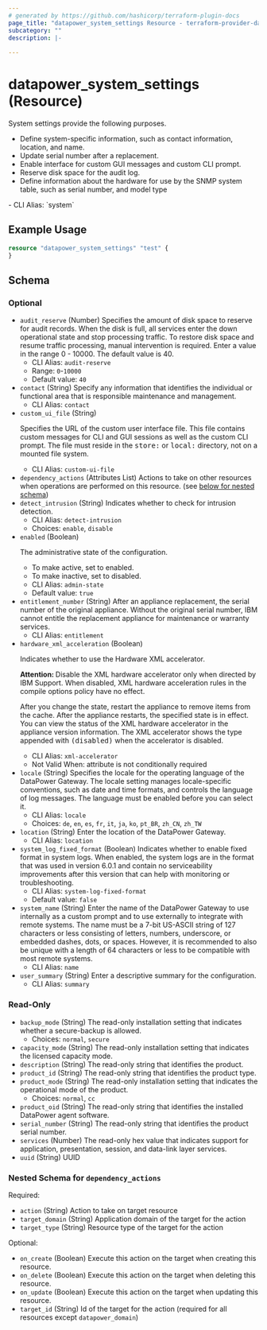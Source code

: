 ```yaml
---
# generated by https://github.com/hashicorp/terraform-plugin-docs
page_title: "datapower_system_settings Resource - terraform-provider-datapower"
subcategory: ""
description: |-
  
---
```


# datapower_system_settings (Resource)

<p>System settings provide the following purposes.</p><ul><li>Define system-specific information, such as contact information, location, and name.</li><li>Update serial number after a replacement.</li><li>Enable interface for custom GUI messages and custom CLI prompt.</li><li>Reserve disk space for the audit log.</li><li>Define information about the hardware for use by the SNMP system table, such as serial number, and model type</li></ul>
  - CLI Alias: `system`

## Example Usage

```terraform
resource "datapower_system_settings" "test" {
}
```

<!-- schema generated by tfplugindocs -->
## Schema

### Optional

- `audit_reserve` (Number) Specifies the amount of disk space to reserve for audit records. When the disk is full, all services enter the down operational state and stop processing traffic. To restore disk space and resume traffic processing, manual intervention is required. Enter a value in the range 0 - 10000. The default value is 40.
  - CLI Alias: `audit-reserve`
  - Range: `0`-`10000`
  - Default value: `40`
- `contact` (String) Specify any information that identifies the individual or functional area that is responsible maintenance and management.
  - CLI Alias: `contact`
- `custom_ui_file` (String) <p>Specifies the URL of the custom user interface file. This file contains custom messages for CLI and GUI sessions as well as the custom CLI prompt. The file must reside in the <tt>store:</tt> or <tt>local:</tt> directory, not on a mounted file system.</p>
  - CLI Alias: `custom-ui-file`
- `dependency_actions` (Attributes List) Actions to take on other resources when operations are performed on this resource. (see [below for nested schema](#nestedatt--dependency_actions))
- `detect_intrusion` (String) Indicates whether to check for intrusion detection.
  - CLI Alias: `detect-intrusion`
  - Choices: `enable`, `disable`
- `enabled` (Boolean) <p>The administrative state of the configuration.</p><ul><li>To make active, set to enabled.</li><li>To make inactive, set to disabled.</li></ul>
  - CLI Alias: `admin-state`
  - Default value: `true`
- `entitlement_number` (String) After an appliance replacement, the serial number of the original appliance. Without the original serial number, IBM cannot entitle the replacement appliance for maintenance or warranty services.
  - CLI Alias: `entitlement`
- `hardware_xml_acceleration` (Boolean) <p>Indicates whether to use the Hardware XML accelerator.</p><p><b>Attention: </b>Disable the XML hardware accelerator only when directed by IBM Support. When disabled, XML hardware acceleration rules in the compile options policy have no effect.</p><p>After you change the state, restart the appliance to remove items from the cache. After the appliance restarts, the specified state is in effect. You can view the status of the XML hardware accelerator in the appliance version information. The XML accelerator shows the type appended with <tt>(disabled)</tt> when the accelerator is disabled.</p>
  - CLI Alias: `xml-accelerator`
  - Not Valid When: attribute is not conditionally required
- `locale` (String) Specifies the locale for the operating language of the DataPower Gateway. The locale setting manages locale-specific conventions, such as date and time formats, and controls the language of log messages. The language must be enabled before you can select it.
  - CLI Alias: `locale`
  - Choices: `de`, `en`, `es`, `fr`, `it`, `ja`, `ko`, `pt_BR`, `zh_CN`, `zh_TW`
- `location` (String) Enter the location of the DataPower Gateway.
  - CLI Alias: `location`
- `system_log_fixed_format` (Boolean) Indicates whether to enable fixed format in system logs. When enabled, the system logs are in the format that was used in version 6.0.1 and contain no serviceability improvements after this version that can help with monitoring or troubleshooting.
  - CLI Alias: `system-log-fixed-format`
  - Default value: `false`
- `system_name` (String) Enter the name of the DataPower Gateway to use internally as a custom prompt and to use externally to integrate with remote systems. The name must be a 7-bit US-ASCII string of 127 characters or less consisting of letters, numbers, underscore, or embedded dashes, dots, or spaces. However, it is recommended to also be unique with a length of 64 characters or less to be compatible with most remote systems.
  - CLI Alias: `name`
- `user_summary` (String) Enter a descriptive summary for the configuration.
  - CLI Alias: `summary`

### Read-Only

- `backup_mode` (String) The read-only installation setting that indicates whether a secure-backup is allowed.
  - Choices: `normal`, `secure`
- `capacity_mode` (String) The read-only installation setting that indicates the licensed capacity mode.
- `description` (String) The read-only string that identifies the product.
- `product_id` (String) The read-only string that identifies the product type.
- `product_mode` (String) The read-only installation setting that indicates the operational mode of the product.
  - Choices: `normal`, `cc`
- `product_oid` (String) The read-only string that identifies the installed DataPower agent software.
- `serial_number` (String) The read-only string that identifies the product serial number.
- `services` (Number) The read-only hex value that indicates support for application, presentation, session, and data-link layer services.
- `uuid` (String) UUID

<a id="nestedatt--dependency_actions"></a>
### Nested Schema for `dependency_actions`

Required:

- `action` (String) Action to take on target resource
- `target_domain` (String) Application domain of the target for the action
- `target_type` (String) Resource type of the target for the action

Optional:

- `on_create` (Boolean) Execute this action on the target when creating this resource.
- `on_delete` (Boolean) Execute this action on the target when deleting this resource.
- `on_update` (Boolean) Execute this action on the target when updating this resource.
- `target_id` (String) Id of the target for the action (required for all resources except `datapower_domain`)
